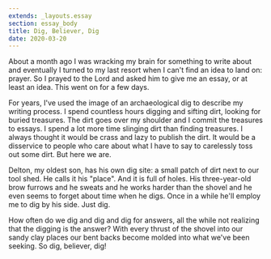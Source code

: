 ```yaml
---
extends: _layouts.essay
section: essay_body
title: Dig, Believer, Dig
date: 2020-03-20
--- 
```


About a month ago I was wracking my brain for something to write about and eventually I turned to my last resort when I can't find an idea to land on: prayer. So I prayed to the Lord and asked him to give me an essay, or at least an idea. This went on for a few days.

For years, I've used the image of an archaeological dig to describe my writing process. I spend countless hours digging and sifting dirt, looking for buried treasures. The dirt goes over my shoulder and I commit the treasures to essays. I spend a lot more time slinging dirt than finding treasures. I always thought it would be crass and lazy to publish the dirt. It would be a disservice to people who care about what I have to say to carelessly toss out some dirt. But here we are.

Delton, my oldest son, has his own dig site: a small patch of dirt next to our tool shed.  He calls it his "place".  And it is full of holes. His three-year-old brow furrows and he sweats and he works harder than the shovel and he even seems to forget about time when he digs.  Once in a while he'll employ me to dig by his side. Just dig.

How often do we dig and dig and dig for answers, all the while not realizing that the digging is the answer?  With every thrust of the shovel into our sandy clay places our bent backs become molded into what we've been seeking.  So dig, believer, dig!
